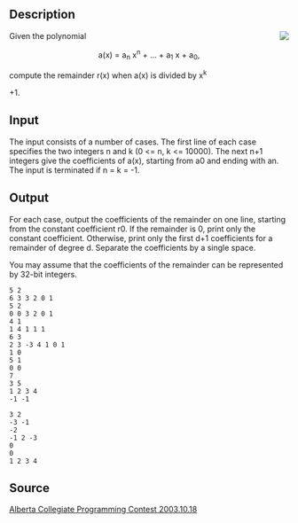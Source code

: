 <h2>Description</h2><img src="images/2527_1.jpg" align="right"><p>Given the polynomial
</p><center>a(x) = a<sub>n</sub> x<sup>n</sup> + ... + a<sub>1</sub> x + a<sub>0</sub>, </center><p>
</p>compute the remainder r(x) when a(x) is divided by x<sup>k</sup><p>+1.</p><h2>Input</h2><p>The input consists of a number of cases. The first line of each case specifies the two integers n and k (0 &lt;= n, k &lt;= 10000). The next n+1 integers give the coefficients of a(x), starting from a0 and ending with an. The input is terminated if n = k = -1. </p><h2>Output</h2><p>For each case, output the coefficients of the remainder on one line, starting from the constant coefficient r0. If the remainder is 0, print only the constant coefficient. Otherwise, print only the first d+1 coefficients for a remainder of degree d. Separate the coefficients by a single space. 
</p>
You may assume that the coefficients of the remainder can be represented by 32-bit integers.
<pre><code class="language-input1">5 2
6 3 3 2 0 1
5 2
0 0 3 2 0 1
4 1
1 4 1 1 1
6 3
2 3 -3 4 1 0 1
1 0
5 1
0 0
7
3 5
1 2 3 4
-1 -1
</code></pre><pre><code class="language-output1">3 2
-3 -1
-2
-1 2 -3
0
0
1 2 3 4
</code></pre><h2>Source</h2><a href="searchproblem?field=source&amp;key=Alberta+Collegiate+Programming+Contest+2003.10.18">Alberta Collegiate Programming Contest 2003.10.18</a>